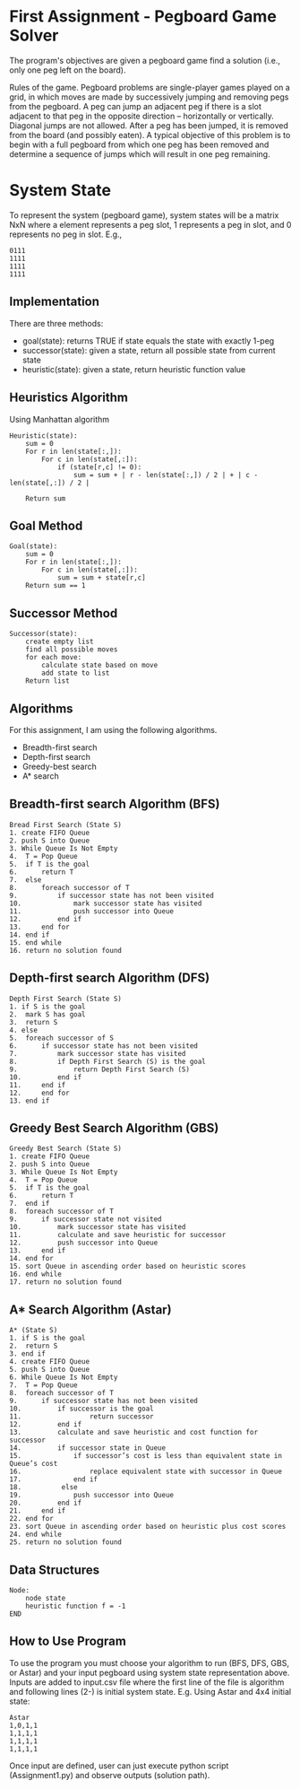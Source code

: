 # First Assignment - Pegboard Game Solver 
The program's objectives are given a pegboard game find a solution (i.e., only one peg left on the board). 

Rules of the game. Pegboard problems are single-player games played on a grid, in which moves are made by successively jumping and removing pegs from the pegboard. A peg can jump an adjacent peg if there is a slot adjacent to that peg in the opposite direction – horizontally or vertically. Diagonal jumps are not allowed. After a peg has been jumped, it is removed from the board (and possibly eaten). A typical objective of this problem is to begin with a full pegboard from which one peg has been removed and determine a sequence of jumps which will result in one peg remaining. 

# System State
To represent the system (pegboard game), system states will be a matrix NxN where a element represents a peg slot, 1 represents a peg in slot, and 0 represents no peg in slot. E.g., 
```
0111
1111
1111
1111
```

## Implementation
There are three methods: 
- goal(state): returns TRUE if state equals the state with exactly 1-peg
- successor(state): given a state, return all possible state from current state 
- heuristic(state): given a state, return heuristic function value

## Heuristics Algorithm
Using Manhattan algorithm
```
Heuristic(state):
    sum = 0
    For r in len(state[:,]):
        For c in len(state[,:]):
            if (state[r,c] != 0):
                sum = sum + | r - len(state[:,]) / 2 | + | c - len(state[,:]) / 2 |

    Return sum  
```

## Goal Method
```
Goal(state):
    sum = 0
    For r in len(state[:,]):
        For c in len(state[,:]):
            sum = sum + state[r,c] 
    Return sum == 1 
```
## Successor Method
```
Successor(state):
    create empty list 
    find all possible moves
    for each move:
        calculate state based on move
        add state to list
    Return list
```

## Algorithms
For this assignment, I am using the following algorithms. 
- Breadth-first search
- Depth-first search
- Greedy-best search
- A* search

## Breadth-first search Algorithm (BFS)
```
Bread First Search (State S)
1. create FIFO Queue
2. push S into Queue 
3. While Queue Is Not Empty
4. 	T = Pop Queue
5. 	if T is the goal
6.		return T
7.	else
8.		foreach successor of T
9.			if successor state has not been visited
10.				mark successor state has visited
11.				push successor into Queue
12.			end if
13.		end for
14.	end if
15. end while
16. return no solution found
```

## Depth-first search Algorithm (DFS)
```
Depth First Search (State S)
1. if S is the goal
2. 	mark S has goal
3.	return S
4. else
5. 	foreach successor of S 
6. 		if successor state has not been visited
7.			mark successor state has visited
8.			if Depth First Search (S) is the goal
9.				return Depth First Search (S)
10.			end if
11.		end if
12. 	end for
13. end if
```

## Greedy Best Search Algorithm (GBS)
```
Greedy Best Search (State S)
1. create FIFO Queue
2. push S into Queue
3. While Queue Is Not Empty
4. 	T = Pop Queue
5. 	if T is the goal
6.		return T
7.	end if
8.	foreach successor of T
9.		if successor state not visited
10.			mark successor state has visited
11.			calculate and save heuristic for successor
12.			push successor into Queue
13.		end if
14.	end for
15.	sort Queue in ascending order based on heuristic scores 
16. end while
17. return no solution found 	
```

## A* Search Algorithm (Astar)
```
A* (State S)
1. if S is the goal
2. 	return S
3. end if
4. create FIFO Queue
5. push S into Queue 
6. While Queue Is Not Empty
7. 	T = Pop Queue
8.	foreach successor of T
9.		if successor state has not been visited
10.			if successor is the goal
11. 				return successor
12.		 	end if
13.			calculate and save heuristic and cost function for successor
14.			if successor state in Queue
15.				if successor’s cost is less than equivalent state in Queue’s cost
16.					replace equivalent state with successor in Queue
17.				end if
18.			 else
19.				push successor into Queue
20.			end if
21.		end if
22.	end for
23.	sort Queue in ascending order based on heuristic plus cost scores
24. end while
25. return no solution found

```

## Data Structures
```
Node:
    node state   
    heuristic function f = -1
END
```

## How to Use Program
To use the program you must choose your algorithm to run (BFS, DFS, GBS, or Astar) and your input pegboard using system state representation above. Inputs are added to input.csv file where the first line of the file is algorithm and following lines (2-) is initial system state. E.g. Using Astar and 4x4 initial state:
```
Astar
1,0,1,1
1,1,1,1
1,1,1,1
1,1,1,1
```

Once input are defined, user can just execute python script (Assignment1.py) and observe outputs (solution path).
